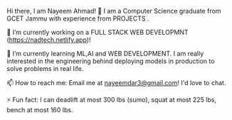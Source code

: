 Hi there, I am Nayeem Ahmad! 👋
I am a Computer Science graduate from GCET Jammu with experience from PROJECTS .

🔭 I’m currently working on a FULL STACK WEB DEVELOPMNT  (https://nadtech.netlify.app)!

🌱 I’m currently learning ML,AI and WEB DEVELOPMENT. I am really interested in the engineering behind deploying models in production to solve problems in real life.

📫 How to reach me: Email me at nayeemdar3@gmail.com! I'd love to chat.

⚡ Fun fact: I can deadlift at most 300 lbs (sumo), squat at most 225 lbs, bench at most 160 lbs.
